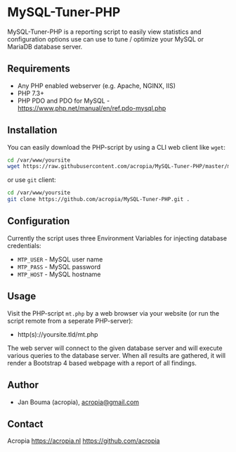 MySQL-Tuner-PHP
===============

MySQL-Tuner-PHP is a reporting script to easily view statistics and configuration options use can use to tune / optimize
your MySQL or MariaDB database server.


Requirements
------------
- Any PHP enabled webserver (e.g. Apache, NGINX, IIS)
- PHP 7.3+
- PHP PDO and PDO for MySQL - https://www.php.net/manual/en/ref.pdo-mysql.php


Installation
------------
You can easily download the PHP-script by using a CLI web client like `wget`:

```bash
cd /var/www/yoursite
wget https://raw.githubusercontent.com/acropia/MySQL-Tuner-PHP/master/mt.php
```

or use `git` client:

```bash
cd /var/www/yoursite
git clone https://github.com/acropia/MySQL-Tuner-PHP.git .
```


Configuration
-------------
Currently the script uses three Environment Variables for injecting database credentials:
- `MTP_USER` - MySQL user name
- `MTP_PASS` - MySQL password
- `MTP_HOST` - MySQL hostname


Usage
-----
Visit the PHP-script `mt.php` by a web browser via your website (or run the script remote from a seperate PHP-server):
- http(s)://yoursite.tld/mt.php

The web server will connect to the given database server and will execute various queries to the database server. When
all results are gathered, it will render a Bootstrap 4 based webpage with a report of all findings.


Author
------
- Jan Bouma (acropia), acropia@gmail.com


Contact
-------
Acropia
https://acropia.nl
https://github.com/acropia